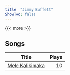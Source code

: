 ```yaml
---
title: "Jimmy Buffett"
ShowToc: false
---
```


{{< more >}}

## Songs
Title | Plays 
----- | -----: 
[Mele Kalikimaka](/songs/mele-kalikimaka) | 10

